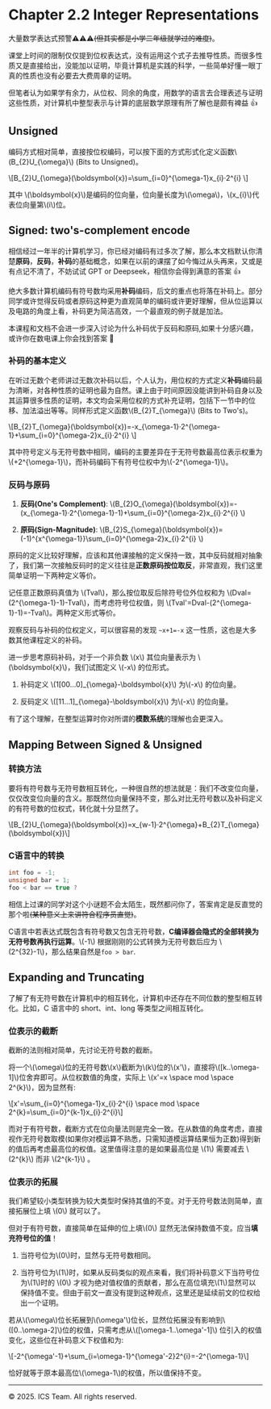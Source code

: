 # Chapter 2.2 Integer Representations

大量数学表达式预警⚠️⚠️⚠️~~(但其实都是小学二年级就学过的难度)~~。

课堂上时间的限制仅仅提到位权表达式，没有运用这个式子去推导性质。而很多性质又是直接给出，没能加以证明，毕竟计算机是实践的科学，一些简单好懂一眼丁真的性质也没有必要去大费周章的证明。

但笔者认为如果学有余力，从位权、同余的角度，用数学的语言去合理表述与证明这些性质，对计算机中整型表示与计算的底层数学原理有所了解也是颇有裨益 👍

## Unsigned

编码方式相对简单，直接按位权编码，可以按下面的方式形式化定义函数\\(B_{2}U_{\omega}\\) (Bits to Unsigned)。

\\[B_{2}U_{\omega}(\boldsymbol{x})=\sum_{i=0}^{\omega-1}x_{i}·2^{i}  \\] 

其中 \\(\boldsymbol{x}\\)是编码的位向量，位向量长度为\\(\omega\\)，\\(x_{i}\\)代表位向量第\\(i\\)位。

## Signed: two's-complement encode

相信经过一年半的计算机学习，你已经对编码有过多次了解，那么本文档默认你清楚**原码**，**反码**，**补码**的基础概念，如果在以前的课摆了如今悔过从头再来，又或是有点记不清了，不妨试试 GPT or Deepseek，相信你会得到满意的答案 👍

绝大多数计算机编码有符号数均采用**补码**编码，后文的重点也将落在补码上。部分同学或许觉得反码或者原码这种更为直观简单的编码或许更好理解，但从位运算以及电路的角度上看，补码更为简洁高效，一个最直观的例子就是加法。

本课程和文档不会进一步深入讨论为什么补码优于反码和原码,如果十分感兴趣，或许你在数电课上你会找到答案 🧐

### 补码的基本定义

在听过无数个老师讲过无数次补码以后，个人认为，用位权的方式定义**补码**编码最为清晰，对各种性质的证明也最为自然。课上由于时间原因没能讲到补码自身以及其运算很多性质的证明，本文均会采用位权的方式补充证明，包括下一节中的位移、加法溢出等等。同样形式定义函数\\(B_{2}T_{\omega}\\) (Bits to Two's)。

\\[B_{2}T_{\omega}(\boldsymbol{x})=-x_{\omega-1}·2^{\omega-1}+\sum_{i=0}^{\omega-2}x_{i}·2^{i}  \\] 

其中符号定义与无符号数中相同，编码的主要差异在于无符号数最高位表示权重为\\(+2^{\omega-1}\\)，而补码编码下有符号位权中为\\(-2^{\omega-1}\\)。

### 反码与原码

1. **反码(One's Complement)**: \\(B_{2}O_{\omega}(\boldsymbol{x})=-(x_{\omega-1}·2^{\omega-1}-1)+\sum_{i=0}^{\omega-2}x_{i}·2^{i}  \\) 

2. **原码(Sign-Magnitude)**: \\(B_{2}S_{\omega}(\boldsymbol{x})=(-1)^{x^{\omega-1}}\sum_{i=0}^{\omega-2}x_{i}·2^{i}  \\) 

原码的定义比较好理解，应该和其他课接触的定义保持一致，其中反码就相对抽象了，我们第一次接触反码时的定义往往是**正数原码按位取反**，非常直观，我们这里简单证明一下两种定义等价。

记任意正数原码真值为 \\(Tval\\)，那么按位取反后除符号位外位权和为 \\(Dval=(2^{\omega-1}-1)-Tval\\)，而考虑符号位权值，则 \\(Tval'=Dval-(2^{\omega-1}-1)=-Tval\\)。两种定义形式等价。

观察反码与补码的位权定义，可以很容易的发现 ```~x+1=-x``` 这一性质，这也是大多数其他课程定义的补码。

进一步思考原码补码，对于一个非负数 \\(x\\) 其位向量表示为 \\(\boldsymbol{x}\\)，我们试图定义 \\(-x\\) 的位形式。

1. 补码定义 \\(1[00...0]_{\omega}-\boldsymbol{x}\\) 为\\(-x\\) 的位向量。

2. 反码定义 \\([11...1]_{\omega}-\boldsymbol{x}\\) 为\\(-x\\) 的位向量。

有了这个理解，在整型运算时你对所谓的**模数系统**的理解也会更深入。

## Mapping Between Signed & Unsigned

### 转换方法

要将有符号数与无符号数相互转化，一种很自然的想法就是：我们不改变位向量，仅仅改变位向量的含义。那既然位向量保持不变，那么对比无符号数以及补码定义的有符号数的位权式，转化就十分显然了。

\\[B_{2}U_{\omega}(\boldsymbol{x})=x_{w-1}·2^{\omega}+B_{2}T_{\omega}(\boldsymbol{x})\\]

### C语言中的转换

```C
int foo = -1;
unsigned bar = 1;
foo < bar == true ?
```

相信上过课的同学对这个小谜题不会太陌生，既然都问你了，答案肯定是反直觉的那个啦~~(某种意义上来讲符合程序员直觉)~~。

C语言中若表达式既包含有符号数又包含无符号数，**C编译器会隐式的全部转换为无符号数再执行运算**。\\(-1\\) 根据刚刚的公式转换为无符号数后应为 \\(2^{32}-1\\)，那么结果自然是```foo > bar```.

## Expanding and Truncating

了解了有无符号数在计算机中的相互转化，计算机中还存在不同位数的整型相互转化。比如，C 语言中的 short、int、long 等类型之间相互转化。

### 位表示的截断

截断的法则相对简单，先讨论无符号数的截断。

将一个\\(\omega\\)位的无符号数\\(x\\)截断为\\(k\\)位的\\(x'\\)，直接将\\([k..\omega-1]\\)位舍弃即可。从位权数值的角度，实际上 \\(x'=x \space mod \space 2^{k}\\)，因为显然有:

\\[x'=\sum_{i=0}^{\omega-1}x_{i}·2^{i} \space mod \space 2^{k}=\sum_{i=0}^{k-1}x_{i}·2^{i}\\]

而对于有符号数，截断方式在位向量法则是完全一致。在从数值的角度考虑，直接视作无符号数取模(如果你对模运算不熟悉，只需知道模运算结果恒为正数)得到新的值后再考虑最高位的权值。这里值得注意的是如果最高位是 \\(1\\) 需要减去 \\(2^{k}\\) 而非 \\(2^{k-1}\\) 。

### 位表示的拓展

我们希望较小类型转换为较大类型时保持其值的不变。对于无符号数法则简单，直接拓展位上填 \\(0\\) 就可以了。

但对于有符号数，直接简单在延伸的位上填\\(0\\) 显然无法保持数值不变。应当**填充符号位的值**！

1. 当符号位为\\(0\\)时，显然与无符号数相同。

2. 当符号位为\\(1\\)时，如果从反码类似的观点来看，我们将补码意义下当符号位为\\(1\\)时的 \\(0\\) 才视为绝对值权值的贡献者，那么在高位填充\\(1\\)显然可以保持值不变。但由于前文一直没有提到这种观点，这里还是延续前文的位权给出一个证明。

若从\\(\omega\\)位长拓展到\\(\omega'\\)位长，显然位拓展没有影响到\\([0..\omega-2]\\)位的权值，只需考虑从\\([\omega-1..\omega'-1]\\) 位引入的权值变化，这些位在补码意义下权值和为:

\\[-2^{\omega'-1}+\sum_{i=\omega-1}^{\omega'-2}2^{i}=-2^{\omega-1}\\]

恰好就等于原本最高位\\(\omega-1\\)的权值，所以值保持不变。

------

© 2025. ICS Team. All rights reserved.